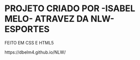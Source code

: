 # PROJETO CRIADO POR -ISABEL MELO- ATRAVEZ DA NLW-ESPORTES 

FEITO EM CSS E HTML5

<LINK do projeto> https://dbelm4.github.io/NLW/